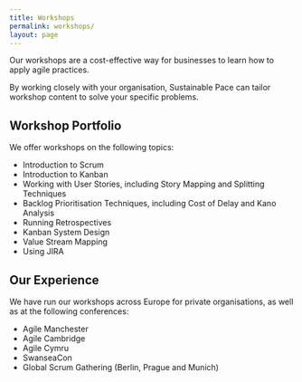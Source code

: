 ```yaml
---
title: Workshops
permalink: workshops/
layout: page
---
```


Our workshops are a cost-effective way for businesses to learn how to apply agile practices.

By working closely with your organisation, Sustainable Pace can tailor workshop content to solve your specific problems.

## Workshop Portfolio

We offer workshops on the following topics:

- Introduction to Scrum
- Introduction to Kanban
- Working with User Stories, including Story Mapping and Splitting Techniques
- Backlog Prioritisation Techniques, including Cost of Delay and Kano Analysis
- Running Retrospectives
- Kanban System Design
- Value Stream Mapping
- Using JIRA

## Our Experience

We have run our workshops across Europe for private organisations, as well as at the following conferences:

- Agile Manchester
- Agile Cambridge
- Agile Cymru
- SwanseaCon
- Global Scrum Gathering (Berlin, Prague and Munich)
